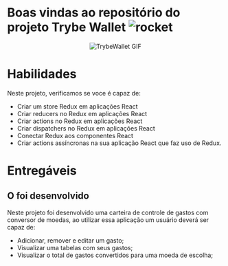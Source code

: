 # Boas vindas ao repositório do projeto Trybe Wallet ![rocket](https://github.githubassets.com/images/icons/emoji/unicode/1f680.png)

<p align="center">
  <img src="https://user-images.githubusercontent.com/89673361/159125435-8253bf22-043d-4db2-80ee-8c4ac68c5fdd.gif" alt="TrybeWallet GIF"/>
</p>

# Habilidades

Neste projeto, verificamos se voce é capaz de:

- Criar um store Redux em aplicações React
- Criar reducers no Redux em aplicações React
- Criar actions no Redux em aplicações React
- Criar dispatchers no Redux em aplicações React
- Conectar Redux aos componentes React
- Criar actions assíncronas na sua aplicação React que faz uso de Redux.

# Entregáveis

## O foi desenvolvido

Neste projeto foi desenvolvido uma carteira de controle de gastos com conversor de moedas, ao utilizar essa aplicação um usuário deverá ser capaz de:

- Adicionar, remover e editar um gasto;
- Visualizar uma tabelas com seus gastos;
- Visualizar o total de gastos convertidos para uma moeda de escolha;
